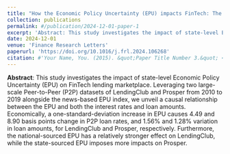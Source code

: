 ```yaml
---
title: "How the Economic Policy Uncertainty (EPU) impacts FinTech: The implication of P2P lending markets"
collection: publications
permalink: #/publication/2024-12-01-paper-1
excerpt: 'Abstract: This study investigates the impact of state-level Economic Policy Uncertainty (EPU) on FinTech lending marketplace. Leveraging two large-scale Peer-to-Peer (P2P) datasets of LendingClub and Prosper from 2010 to 2019 alongside the news-based EPU index, we unveil a causal relationship between the EPU and both the interest rates and loan amounts. Economically, a one-standard-deviation increase in EPU causes 4.49 and 8.90 basis points change in P2P loan rates, and 1.56% and 1.28% variation in loan amounts, for LendingClub and Prosper, respectively. Furthermore, the national-sourced EPU has a relatively stronger effect on LendingClub, while the state-sourced EPU imposes more impacts on Prosper.'
date: 2024-12-01
venue: 'Finance Research Letters'
paperurl: 'https://doi.org/10.1016/j.frl.2024.106268'
citation: #'Your Name, You. (2015). &quot;Paper Title Number 3.&quot; <i>Journal 1</i>. 1(3).'
---
```


**Abstract**: This study investigates the impact of state-level Economic Policy Uncertainty (EPU) on FinTech lending marketplace. Leveraging two large-scale Peer-to-Peer (P2P) datasets of LendingClub and Prosper from 2010 to 2019 alongside the news-based EPU index, we unveil a causal relationship between the EPU and both the interest rates and loan amounts. Economically, a one-standard-deviation increase in EPU causes 4.49 and 8.90 basis points change in P2P loan rates, and 1.56% and 1.28% variation in loan amounts, for LendingClub and Prosper, respectively. Furthermore, the national-sourced EPU has a relatively stronger effect on LendingClub, while the state-sourced EPU imposes more impacts on Prosper.
